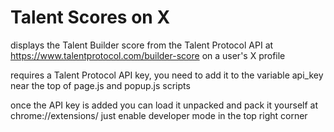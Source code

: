 # Talent Scores on X

displays the Talent Builder score from the Talent Protocol API at https://www.talentprotocol.com/builder-score on a user's X profile

requires a Talent Protocol API key, you need to add it to the variable api_key near the top of page.js and popup.js scripts

once the API key is added you can load it unpacked and pack it yourself at chrome://extensions/ just enable developer mode in the top right corner
